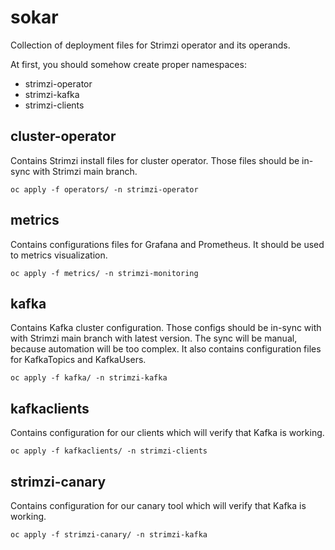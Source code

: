 # sokar
Collection of deployment files for Strimzi operator and its operands.

At first, you should somehow create proper namespaces:
- strimzi-operator
- strimzi-kafka
- strimzi-clients

## cluster-operator
Contains Strimzi install files for cluster operator. 
Those files should be in-sync with Strimzi main branch.

```oc apply -f operators/ -n strimzi-operator```

## metrics
Contains configurations files for Grafana and Prometheus.
It should be used to metrics visualization.

```oc apply -f metrics/ -n strimzi-monitoring```

## kafka
Contains Kafka cluster configuration. 
Those configs should be in-sync with with Strimzi main branch with latest version.
The sync will be manual, because automation will be too complex.
It also contains configuration files for KafkaTopics and KafkaUsers.

```oc apply -f kafka/ -n strimzi-kafka```

## kafkaclients
Contains configuration for our clients which will verify that Kafka is working.

```oc apply -f kafkaclients/ -n strimzi-clients```

## strimzi-canary
Contains configuration for our canary tool which will verify that Kafka is working.

```oc apply -f strimzi-canary/ -n strimzi-kafka```
